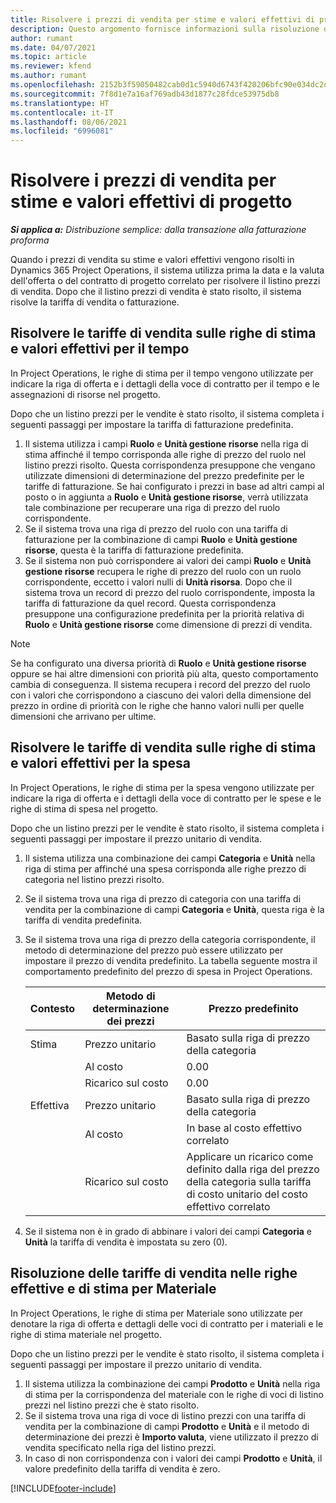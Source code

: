 ```yaml
---
title: Risolvere i prezzi di vendita per stime e valori effettivi di progetto
description: Questo argomento fornisce informazioni sulla risoluzione dei prezzi di vendita nei valori effettivi e nelle stime di progetto.
author: rumant
ms.date: 04/07/2021
ms.topic: article
ms.reviewer: kfend
ms.author: rumant
ms.openlocfilehash: 2152b3f59050482cab0d1c5940d6743f420206bfc90e034dc2d754df8bd513a5
ms.sourcegitcommit: 7f8d1e7a16af769adb43d1877c28fdce53975db8
ms.translationtype: HT
ms.contentlocale: it-IT
ms.lasthandoff: 08/06/2021
ms.locfileid: "6996081"
---
```

# <a name="resolve-sales-prices-for-project-estimates-and-actuals"></a>Risolvere i prezzi di vendita per stime e valori effettivi di progetto

_**Si applica a:** Distribuzione semplice: dalla transazione alla fatturazione proforma_

Quando i prezzi di vendita su stime e valori effettivi vengono risolti in Dynamics 365 Project Operations, il sistema utilizza prima la data e la valuta dell'offerta o del contratto di progetto correlato per risolvere il listino prezzi di vendita. Dopo che il listino prezzi di vendita è stato risolto, il sistema risolve la tariffa di vendita o fatturazione.

## <a name="resolve-sales-rates-on-actual-and-estimate-lines-for-time"></a>Risolvere le tariffe di vendita sulle righe di stima e valori effettivi per il tempo

In Project Operations, le righe di stima per il tempo vengono utilizzate per indicare la riga di offerta e i dettagli della voce di contratto per il tempo e le assegnazioni di risorse nel progetto.

Dopo che un listino prezzi per le vendite è stato risolto, il sistema completa i seguenti passaggi per impostare la tariffa di fatturazione predefinita.

1. Il sistema utilizza i campi **Ruolo** e **Unità gestione risorse** nella riga di stima affinché il tempo corrisponda alle righe di prezzo del ruolo nel listino prezzi risolto. Questa corrispondenza presuppone che vengano utilizzate dimensioni di determinazione del prezzo predefinite per le tariffe di fatturazione. Se hai configurato i prezzi in base ad altri campi al posto o in aggiunta a **Ruolo** e **Unità gestione risorse**, verrà utilizzata tale combinazione per recuperare una riga di prezzo del ruolo corrispondente.
2. Se il sistema trova una riga di prezzo del ruolo con una tariffa di fatturazione per la combinazione di campi **Ruolo** e **Unità gestione risorse**, questa è la tariffa di fatturazione predefinita.
3. Se il sistema non può corrispondere ai valori dei campi **Ruolo** e **Unità gestione risorse** recupera le righe di prezzo del ruolo con un ruolo corrispondente, eccetto i valori nulli di **Unità risorsa**. Dopo che il sistema trova un record di prezzo del ruolo corrispondente, imposta la tariffa di fatturazione da quel record. Questa corrispondenza presuppone una configurazione predefinita per la priorità relativa di **Ruolo** e **Unità gestione risorse** come dimensione di prezzi di vendita.

> [!NOTE]
> Se ha configurato una diversa priorità di **Ruolo** e **Unità gestione risorse** oppure se hai altre dimensioni con priorità più alta, questo comportamento cambia di conseguenza. Il sistema recupera i record del prezzo del ruolo con i valori che corrispondono a ciascuno dei valori della dimensione del prezzo in ordine di priorità con le righe che hanno valori nulli per quelle dimensioni che arrivano per ultime.

## <a name="resolve-sales-rates-on-actual-and-estimate-lines-for-expense"></a>Risolvere le tariffe di vendita sulle righe di stima e valori effettivi per la spesa

In Project Operations, le righe di stima per la spesa vengono utilizzate per indicare la riga di offerta e i dettagli della voce di contratto per le spese e le righe di stima di spesa nel progetto.

Dopo che un listino prezzi per le vendite è stato risolto, il sistema completa i seguenti passaggi per impostare il prezzo unitario di vendita.

1. Il sistema utilizza una combinazione dei campi **Categoria** e **Unità** nella riga di stima per affinché una spesa corrisponda alle righe prezzo di categoria nel listino prezzi risolto.
2. Se il sistema trova una riga di prezzo di categoria con una tariffa di vendita per la combinazione di campi **Categoria** e **Unità**, questa riga è la tariffa di vendita predefinita.
3. Se il sistema trova una riga di prezzo della categoria corrispondente, il metodo di determinazione del prezzo può essere utilizzato per impostare il prezzo di vendita predefinito. La tabella seguente mostra il comportamento predefinito del prezzo di spesa in Project Operations.

    | Contesto | Metodo di determinazione dei prezzi | Prezzo predefinito |
    | --- | --- | --- |
    | Stima | Prezzo unitario | Basato sulla riga di prezzo della categoria |
    | &nbsp; | Al costo | 0.00 |
    | &nbsp; | Ricarico sul costo | 0.00 |
    | Effettiva | Prezzo unitario | Basato sulla riga di prezzo della categoria |
    | &nbsp; | Al costo | In base al costo effettivo correlato |
    | &nbsp; | Ricarico sul costo | Applicare un ricarico come definito dalla riga del prezzo della categoria sulla tariffa di costo unitario del costo effettivo correlato |

4. Se il sistema non è in grado di abbinare i valori dei campi **Categoria** e **Unità** la tariffa di vendita è impostata su zero (0).

## <a name="resolving-sales-rates-on-actual-and-estimate-lines-for-material"></a>Risoluzione delle tariffe di vendita nelle righe effettive e di stima per Materiale

In Project Operations, le righe di stima per Materiale sono utilizzate per denotare la riga di offerta e dettagli delle voci di contratto per i materiali e le righe di stima materiale nel progetto.

Dopo che un listino prezzi per le vendite è stato risolto, il sistema completa i seguenti passaggi per impostare il prezzo unitario di vendita.

1. Il sistema utilizza la combinazione dei campi **Prodotto** e **Unità** nella riga di stima per la corrispondenza del materiale con le righe di voci di listino prezzi nel listino prezzi che è stato risolto.
2. Se il sistema trova una riga di voce di listino prezzi con una tariffa di vendita per la combinazione di campi **Prodotto** e **Unità** e il metodo di determinazione dei prezzi è **Importo valuta**, viene utilizzato il prezzo di vendita specificato nella riga del listino prezzi.
3. In caso di non corrispondenza con i valori dei campi **Prodotto** e **Unità**, il valore predefinito della tariffa di vendita è zero.

[!INCLUDE[footer-include](../../includes/footer-banner.md)]

